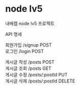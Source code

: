 # node lv5

내배캠 node lv5 프로젝트

API 명세

회원가입 /signup POST  
로그인 /login POST  

게시글 작성 /posts  POST  
게시글 조회 /posts  GET  
게시글 수정 /posts/:postId  PUT  
게시글 삭제 /posts/:postId  DELETE  



